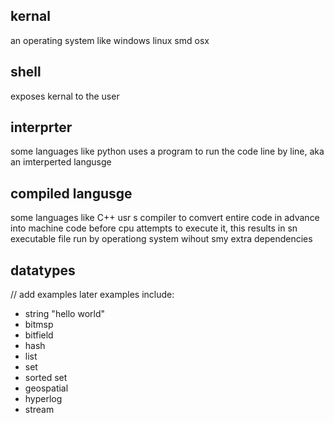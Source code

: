 
## kernal
an operating system like windows linux smd osx

## shell

exposes kernal to the user

## interprter
some languages like python uses a program to run the code line by line, aka an imterperted langusge 

## compiled langusge
some languages like C++ usr s compiler to comvert entire code in advance into machine code before cpu attempts to execute it, this results in sn executable file run by operationg system wihout smy extra dependencies

## datatypes
// add examples later
examples include:
- string "hello world"
- bitmsp
- bitfield
- hash
- list
- set
- sorted set
- geospatial
- hyperlog
- stream

